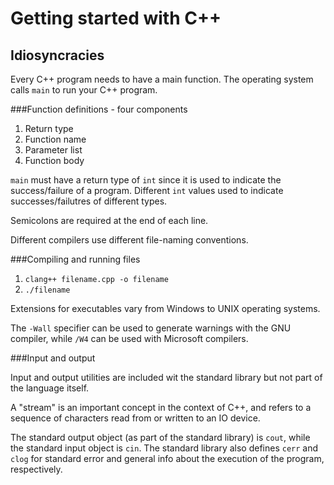 # Getting started with C++

## Idiosyncracies

Every C++ program needs to have a main function. The operating system calls `main` to run your C++ program.

###Function definitions - four components
1. Return type
2. Function name
3. Parameter list
4. Function body

`main` must have a return type of `int` since it is used to indicate the success/failure of a program. Different `int` values used to indicate successes/failutres of different types.

Semicolons are required at the end of each line.

Different compilers use different file-naming conventions.

###Compiling and running files
1. `clang++ filename.cpp -o filename`
2. `./filename`

Extensions for executables vary from Windows to UNIX operating systems.

The `-Wall` specifier can be used to generate warnings with the GNU compiler, while `/W4` can be used with Microsoft compilers.

###Input and output

Input and output utilities are included wit the standard library but not part of the language itself.

A "stream" is an important concept in the context of C++, and refers to a sequence of characters read from or written to an IO device.

The standard output object (as part of the standard library) is `cout`, while the standard input object is `cin`. The standard library also defines `cerr` and `clog` for standard error and general info about the execution of the program, respectively.

